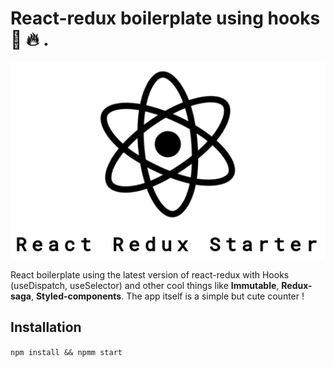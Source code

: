 # React-redux boilerplate using hooks :fishing_pole_and_fish: :fire: .

<p align="center">
  <img src="./src/assets/images/header.png">
</p>

React boilerplate using the latest version of react-redux with Hooks (useDispatch, useSelector) and other cool things like **Immutable**, **Redux-saga**, **Styled-components**. The app itself is a simple but cute counter !

## Installation

`npm install && npmm start`